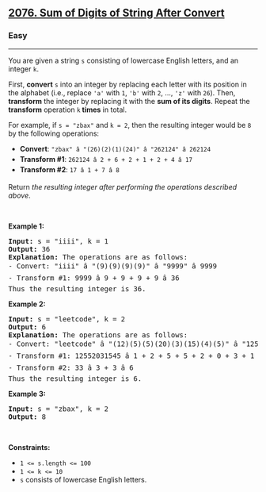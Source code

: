 <h2><a href="https://leetcode.com/problems/sum-of-digits-of-string-after-convert">2076. Sum of Digits of String After Convert</a></h2><h3>Easy</h3><hr><p>You are given a string <code>s</code> consisting of lowercase English letters, and an integer <code>k</code>.</p>

<p>First, <strong>convert</strong> <code>s</code> into an integer by replacing each letter with its position in the alphabet (i.e., replace <code>&#39;a&#39;</code> with <code>1</code>, <code>&#39;b&#39;</code> with <code>2</code>, ..., <code>&#39;z&#39;</code> with <code>26</code>). Then, <strong>transform</strong> the integer by replacing it with the <strong>sum of its digits</strong>. Repeat the <strong>transform</strong> operation <code>k</code><strong> times</strong> in total.</p>

<p>For example, if <code>s = &quot;zbax&quot;</code> and <code>k = 2</code>, then the resulting integer would be <code>8</code> by the following operations:</p>

<ul>
	<li><strong>Convert</strong>: <code>&quot;zbax&quot; â &quot;(26)(2)(1)(24)&quot; â &quot;262124&quot; â 262124</code></li>
	<li><strong>Transform #1</strong>: <code>262124 â 2 + 6 + 2 + 1 + 2 + 4&nbsp;â 17</code></li>
	<li><strong>Transform #2</strong>: <code>17 â 1 + 7 â 8</code></li>
</ul>

<p>Return <em>the resulting integer after performing the operations described above</em>.</p>

<p>&nbsp;</p>
<p><strong class="example">Example 1:</strong></p>

<pre>
<strong>Input:</strong> s = &quot;iiii&quot;, k = 1
<strong>Output:</strong> 36
<strong>Explanation:</strong> The operations are as follows:
- Convert: &quot;iiii&quot; â &quot;(9)(9)(9)(9)&quot; â &quot;9999&quot; â 9999
- Transform #1: 9999 â 9 + 9 + 9 + 9 â 36
Thus the resulting integer is 36.
</pre>

<p><strong class="example">Example 2:</strong></p>

<pre>
<strong>Input:</strong> s = &quot;leetcode&quot;, k = 2
<strong>Output:</strong> 6
<strong>Explanation:</strong> The operations are as follows:
- Convert: &quot;leetcode&quot; â &quot;(12)(5)(5)(20)(3)(15)(4)(5)&quot; â &quot;12552031545&quot; â 12552031545
- Transform #1: 12552031545 â 1 + 2 + 5 + 5 + 2 + 0 + 3 + 1 + 5 + 4 + 5 â 33
- Transform #2: 33 â 3 + 3 â 6
Thus the resulting integer is 6.
</pre>

<p><strong class="example">Example 3:</strong></p>

<pre>
<strong>Input:</strong> s = &quot;zbax&quot;, k = 2
<strong>Output:</strong> 8
</pre>

<p>&nbsp;</p>
<p><strong>Constraints:</strong></p>

<ul>
	<li><code>1 &lt;= s.length &lt;= 100</code></li>
	<li><code>1 &lt;= k &lt;= 10</code></li>
	<li><code>s</code> consists of lowercase English letters.</li>
</ul>
